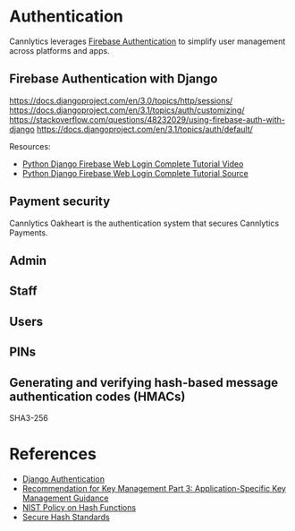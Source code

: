 # Authentication

Cannlytics leverages [Firebase Authentication](https://firebase.google.com/docs/auth) to simplify user management across platforms and apps.

## Firebase Authentication with Django

https://docs.djangoproject.com/en/3.0/topics/http/sessions/
https://docs.djangoproject.com/en/3.1/topics/auth/customizing/
https://stackoverflow.com/questions/48232029/using-firebase-auth-with-django
https://docs.djangoproject.com/en/3.1/topics/auth/default/

Resources:

* [Python Django Firebase Web Login Complete Tutorial Video](https://www.youtube.com/watch?v=3LB5nrC4608)
* [Python Django Firebase Web Login Complete Tutorial Source](https://github.com/hackstarsj/simpleDjangoProject)

## Payment security

Cannlytics Oakheart is the authentication system that secures Cannlytics Payments.

## Admin

## Staff

## Users

## PINs

## Generating and verifying hash-based message authentication codes (HMACs)

SHA3-256


# References

* [Django Authentication](https://developer.mozilla.org/en-US/docs/Learn/Server-side/Django/Authentication)
* [Recommendation for Key Management Part 3: Application-Specific Key Management Guidance](https://nvlpubs.nist.gov/nistpubs/SpecialPublications/NIST.SP.800-57Pt3r1.pdf)
* [NIST Policy on Hash Functions](https://csrc.nist.gov/Projects/Hash-Functions/NIST-Policy-on-Hash-Functions)
* [Secure Hash Standards](https://csrc.nist.gov/publications/detail/fips/180/4/final)

